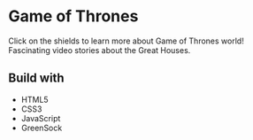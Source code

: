 # Game of Thrones  

Click on the shields to learn more about Game of Thrones world!  
Fascinating video stories about the Great Houses.

## Build with  

* HTML5    
* CSS3  
* JavaScript  
* GreenSock